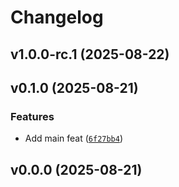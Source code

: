 # Changelog

## v1.0.0-rc.1 (2025-08-22)

## v0.1.0 (2025-08-21)

### Features

- Add main feat ([`6f27bb4`](https://github.com/34j/array-api-negative-index/commit/6f27bb4ce1c0bc9ae1825784c8a1d5a961b2a079))

## v0.0.0 (2025-08-21)
